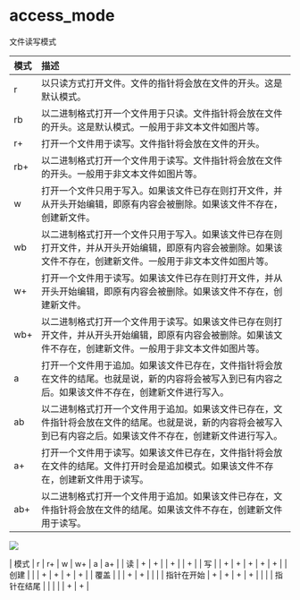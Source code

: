 
# access_mode

文件读写模式


| 模式  | 描述 |
| :--- | :--- |
| r    |  以只读方式打开文件。文件的指针将会放在文件的开头。这是默认模式。 |
| rb   |  以二进制格式打开一个文件用于只读。文件指针将会放在文件的开头。这是默认模式。一般用于非文本文件如图片等。 |
| r+   |  打开一个文件用于读写。文件指针将会放在文件的开头。 |
| rb+  |  以二进制格式打开一个文件用于读写。文件指针将会放在文件的开头。一般用于非文本文件如图片等。 |
| w    |  打开一个文件只用于写入。如果该文件已存在则打开文件，并从开头开始编辑，即原有内容会被删除。如果该文件不存在，创建新文件。 |
| wb   |  以二进制格式打开一个文件只用于写入。如果该文件已存在则打开文件，并从开头开始编辑，即原有内容会被删除。如果该文件不存在，创建新文件。一般用于非文本文件如图片等。 |
| w+   |  打开一个文件用于读写。如果该文件已存在则打开文件，并从开头开始编辑，即原有内容会被删除。如果该文件不存在，创建新文件。 |
| wb+  |  以二进制格式打开一个文件用于读写。如果该文件已存在则打开文件，并从开头开始编辑，即原有内容会被删除。如果该文件不存在，创建新文件。一般用于非文本文件如图片等。 |
| a    |  打开一个文件用于追加。如果该文件已存在，文件指针将会放在文件的结尾。也就是说，新的内容将会被写入到已有内容之后。如果该文件不存在，创建新文件进行写入。 |
| ab   |  以二进制格式打开一个文件用于追加。如果该文件已存在，文件指针将会放在文件的结尾。也就是说，新的内容将会被写入到已有内容之后。如果该文件不存在，创建新文件进行写入。 |
| a+   |  打开一个文件用于读写。如果该文件已存在，文件指针将会放在文件的结尾。文件打开时会是追加模式。如果该文件不存在，创建新文件用于读写。 |
| ab+  |  以二进制格式打开一个文件用于追加。如果该文件已存在，文件指针将会放在文件的结尾。如果该文件不存在，创建新文件用于读写。 |


<img src="https://raw.githubusercontent.com/houchenl/AI/master/images/access_mode.png">


| 模式      |  r  | r+ | w  | w+ | a |  a+ |
| 读        |  +  | +  |    | +  |   |  +  |
| 写        |     |  + |  + | +  | + |   + |
| 创建      |     |    |  + | +  | + |  +  |
| 覆盖      |     |    |  + |  + |   |     |
| 指针在开始 |  +  |  + |  + | +  |   |     |
| 指针在结尾 |     |    |    |    | + |  +  |

